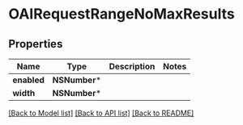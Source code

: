 # OAIRequestRangeNoMaxResults

## Properties
Name | Type | Description | Notes
------------ | ------------- | ------------- | -------------
**enabled** | **NSNumber*** |  | 
**width** | **NSNumber*** |  | 

[[Back to Model list]](../README.md#documentation-for-models) [[Back to API list]](../README.md#documentation-for-api-endpoints) [[Back to README]](../README.md)



